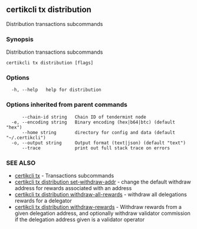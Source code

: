 ## certikcli tx distribution

Distribution transactions subcommands

### Synopsis

Distribution transactions subcommands

```
certikcli tx distribution [flags]
```

### Options

```
  -h, --help   help for distribution
```

### Options inherited from parent commands

```
      --chain-id string   Chain ID of tendermint node
  -e, --encoding string   Binary encoding (hex|b64|btc) (default "hex")
      --home string       directory for config and data (default "~/.certikcli")
  -o, --output string     Output format (text|json) (default "text")
      --trace             print out full stack trace on errors
```

### SEE ALSO

* [certikcli tx](certikcli_tx.md)	 - Transactions subcommands
* [certikcli tx distribution set-withdraw-addr](certikcli_tx_distribution_set-withdraw-addr.md)	 - change the default withdraw address for rewards associated with an address
* [certikcli tx distribution withdraw-all-rewards](certikcli_tx_distribution_withdraw-all-rewards.md)	 - withdraw all delegations rewards for a delegator
* [certikcli tx distribution withdraw-rewards](certikcli_tx_distribution_withdraw-rewards.md)	 - Withdraw rewards from a given delegation address, and optionally withdraw validator commission if the delegation address given is a validator operator

